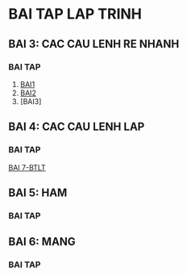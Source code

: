 # BAI TAP LAP TRINH
## BAI 3: CAC CAU LENH RE NHANH 
### BAI TAP 
1. [BAI1](https://www.jdoodle.com/a/5I8H)
2. [BAI2](https://www.jdoodle.com/a/5I8B)
3. [BAI3]
## BAI 4: CAC CAU LENH LAP
### BAI TAP
[BAI 7-BTLT](https://www.jdoodle.com/a/5I8r)
## BAI 5: HAM
### BAI TAP
## BAI 6: MANG
### BAI TAP
